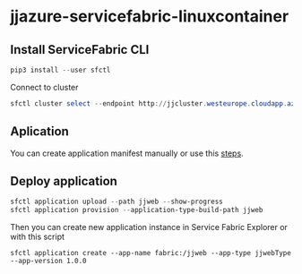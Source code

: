 # jjazure-servicefabric-linuxcontainer

## Install ServiceFabric CLI
```powershell
pip3 install --user sfctl 
```
Connect to cluster
```powershell
sfctl cluster select --endpoint http://jjcluster.westeurope.cloudapp.azure.com:19080
```

## Aplication
You can create application manifest manually or use this <a href="https://docs.microsoft.com/en-us/azure/service-fabric/service-fabric-tutorial-package-containers">steps</a>.

## Deploy application
```powershell
sfctl application upload --path jjweb --show-progress
sfctl application provision --application-type-build-path jjweb
```

Then you can create new application instance in Service Fabric Explorer
or with this script
```
sfctl application create --app-name fabric:/jjweb --app-type jjwebType --app-version 1.0.0
```
